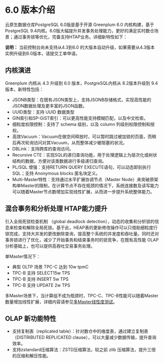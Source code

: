 # 6.0 版本介绍

云原生数据仓库PostgreSQL 6.0版是基于开源 Greenplum 6.0 内核构建，基于PostgreSQL 9.4内核。6.0版大幅提升并发事务处理能力，更好的满足实时数仓场景；通过事务锁等优化，完备支持HTAP业务。详细新特性如下：

**说明：** 当前控制台尚未支持从4.3到6.0 的大版本自动升级，如果需要从4.3版本实例升级到6.0版本，请提交工单申请。

## 内核演进

Greenplum 内核从 4.3 升级到 6.0 版本，PostgreSQL内核从 8.2版本升级到 9.4版本，新特性包括：

-   JSONB类型：在既有JSON类型上，支持JSONB存储格式，实现高性能的JSON数据处理及更丰富的JSON函数。
-   UUID类型：支持 UUID 数据类型
-   GIN索引和SP-GiST索引：可以更高性能支持模糊匹配，以及中文检索。
-   细粒度权限控制：支持了 schema 级别，以及 column 列级别权限控制和授权。
-   高效Vacuum：Vacuum在做空间释放时，可以暂时跳过被加锁的页面，而稍后再次轮询访问对其Vacuum，从而整体减少被阻塞的状况。
-   DBLink：支持跨库的查询访问。
-   Recursive CTE：实现SQL的递归查询功能，用于处理逻辑上为层次化或树状结构的数据，方便对该类数据进行多级递归查询。
-   PL/SQL 增强：支持RETURN QUERY EXECUTE语句，可以动态即刻执行SQL；支持 Anonymous blocks 匿名块定义。
-   Multi-Master特性：支持通过水平扩展协调节点（Master Node）来突破原架构单Master的限制，在计算节点不存在瓶颈的情况下，系统连接数及读写能力可以随着Master节点数增加实现线性扩展，从而进一步提升系统整体能力。

## 混合事务和分析处理 HTAP能力提升

引入全局死锁检查机制 （global deadlock detection），动态的收集和分析锁的信息来检查和解除全局死锁。基于此，HEAP表的更新修改操作可以只借助细粒度行锁完成，支持大并发的更改删除查询，提高整个系统的并发度和吞吐量。同时还对事务锁进行了优化，减少了开始事务和结束事务时的锁竞争，在既有高性能 OLAP分析基础上，也可以提供高吞吐交易事务处理。

单Master情况下：

-   典型 OLTP 场景 TPC-C 达到 10w tpmC
-   TPC-B 支持 SELECT15w TPS
-   TPC-B 支持 INSERT 5w TPS
-   TPC-B 支持 UPDATE 2w TPS

多Master场景下，当计算组不成为瓶颈时，TPC-C、TPC-B性能可以随着Master数量增加线性扩展，详细内容请参见[多Master线性度测试](/cn.zh-CN/性能指标/多Master线性度测试.md)。

## OLAP 新功能特性

-   支持复制表（replicated table）：针对数仓中的维度表，通过建立复制表（DISTRIBUTED REPLICATED clause），可以大量减少数据传输，提升查询效率。
-   支持zstandard压缩算法：ZSTD压缩算法，较之前 zlib 压缩算法，提升三倍的压缩和解压性能。


